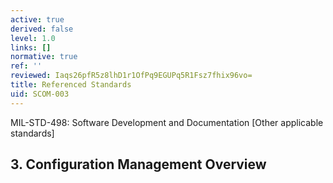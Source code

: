 ```yaml
---
active: true
derived: false
level: 1.0
links: []
normative: true
ref: ''
reviewed: Iaqs26pfR5z8lhD1r1OfPq9EGUPq5R1Fsz7fhix96vo=
title: Referenced Standards
uid: SCOM-003
---
```


MIL-STD-498: Software Development and Documentation
[Other applicable standards]

## 3. Configuration Management Overview